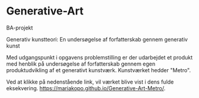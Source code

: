 # Generative-Art
BA-projekt

Generativ kunstteori: En undersøgelse af forfatterskab gennem generativ kunst


Med udgangspunkt i opgavens problemstilling er der udarbejdet et produkt med henblik på undersøgelse af forfatterskab gennem egen produktudvikling af et generativt kunstværk. Kunstværket hedder "Metro".

Ved at klikke på nedenstående link, vil værket blive vist i dens fulde eksekvering. 
https://mariakopo.github.io/Generative-Art-Metro/.
